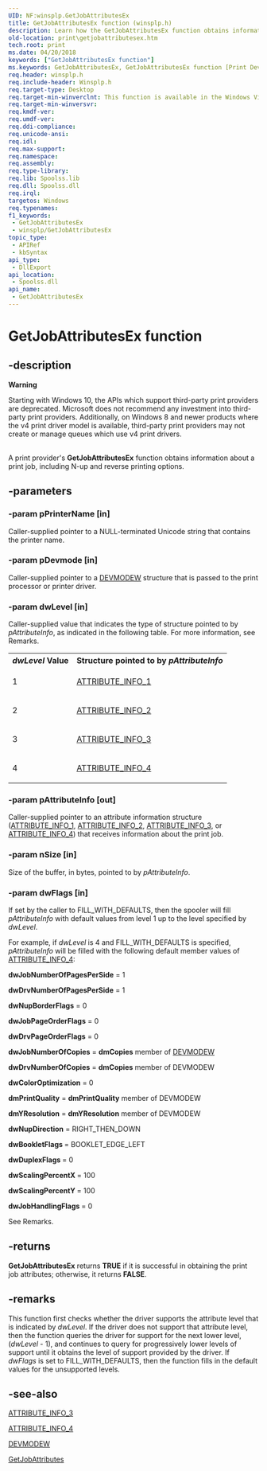 ```yaml
---
UID: NF:winsplp.GetJobAttributesEx
title: GetJobAttributesEx function (winsplp.h)
description: Learn how the GetJobAttributesEx function obtains information about a print job, including N-up and reverse printing options.
old-location: print\getjobattributesex.htm
tech.root: print
ms.date: 04/20/2018
keywords: ["GetJobAttributesEx function"]
ms.keywords: GetJobAttributesEx, GetJobAttributesEx function [Print Devices], print.getjobattributesex, spoolfnc_45659d86-d97e-47c5-bbf7-49c990880b52.xml, winsplp/GetJobAttributesEx
req.header: winsplp.h
req.include-header: Winsplp.h
req.target-type: Desktop
req.target-min-winverclnt: This function is available in the Windows Vista operating system.
req.target-min-winversvr: 
req.kmdf-ver: 
req.umdf-ver: 
req.ddi-compliance: 
req.unicode-ansi: 
req.idl: 
req.max-support: 
req.namespace: 
req.assembly: 
req.type-library: 
req.lib: Spoolss.lib
req.dll: Spoolss.dll
req.irql: 
targetos: Windows
req.typenames: 
f1_keywords:
 - GetJobAttributesEx
 - winsplp/GetJobAttributesEx
topic_type:
 - APIRef
 - kbSyntax
api_type:
 - DllExport
api_location:
 - Spoolss.dll
api_name:
 - GetJobAttributesEx
---
```


# GetJobAttributesEx function


## -description

<div class="alert"><b>Warning</b>  <p class="note">Starting with Windows 10, the APIs which support third-party print providers are deprecated. Microsoft does not recommend any investment into third-party print providers. Additionally, on Windows 8 and newer products where the v4 print driver model is available, third-party print providers may not create or manage queues which use v4 print drivers.

</div><div> </div>A print provider's <b>GetJobAttributesEx</b> function obtains information about a print job, including N-up and reverse printing options.

## -parameters

### -param pPrinterName [in]


Caller-supplied pointer to a NULL-terminated Unicode string that contains the printer name.

### -param pDevmode [in]


Caller-supplied pointer to a <a href="/windows/win32/api/wingdi/ns-wingdi-devmodew">DEVMODEW</a> structure that is passed to the print processor or printer driver.

### -param dwLevel [in]


Caller-supplied value that indicates the type of structure pointed to by <i>pAttributeInfo</i>, as indicated in the following table. For more information, see Remarks.

<table>
<tr>
<th><i>dwLevel</i> Value</th>
<th>Structure pointed to by <i>pAttributeInfo</i></th>
</tr>
<tr>
<td>
1

</td>
<td>

<a href="/windows-hardware/drivers/ddi/winddiui/ns-winddiui-_attribute_info_1">ATTRIBUTE_INFO_1</a>


</td>
</tr>
<tr>
<td>
2

</td>
<td>

<a href="/windows-hardware/drivers/ddi/winddiui/ns-winddiui-_attribute_info_2">ATTRIBUTE_INFO_2</a>


</td>
</tr>
<tr>
<td>
3

</td>
<td>

<a href="/windows-hardware/drivers/ddi/winddiui/ns-winddiui-_attribute_info_3">ATTRIBUTE_INFO_3</a>


</td>
</tr>
<tr>
<td>
4

</td>
<td>

<a href="/windows-hardware/drivers/ddi/winddiui/ns-winddiui-_attribute_info_4">ATTRIBUTE_INFO_4</a>


</td>
</tr>
</table>

### -param pAttributeInfo [out]


Caller-supplied pointer to an attribute information structure (<a href="/windows-hardware/drivers/ddi/winddiui/ns-winddiui-_attribute_info_1">ATTRIBUTE_INFO_1</a>, <a href="/windows-hardware/drivers/ddi/winddiui/ns-winddiui-_attribute_info_2">ATTRIBUTE_INFO_2</a>, <a href="/windows-hardware/drivers/ddi/winddiui/ns-winddiui-_attribute_info_3">ATTRIBUTE_INFO_3</a>, or <a href="/windows-hardware/drivers/ddi/winddiui/ns-winddiui-_attribute_info_4">ATTRIBUTE_INFO_4</a>) that receives information about the print job.

### -param nSize [in]


Size of the buffer, in bytes, pointed to by <i>pAttributeInfo</i>.

### -param dwFlags [in]


If set by the caller to FILL_WITH_DEFAULTS, then the spooler will fill <i>pAttributeInfo</i> with default values from level 1 up to the level specified by <i>dwLevel</i>.

For example, if <i>dwLevel</i> is 4 and FILL_WITH_DEFAULTS is specified, <i>pAttributeInfo</i> will be filled with the following default member values of <a href="/windows-hardware/drivers/ddi/winddiui/ns-winddiui-_attribute_info_4">ATTRIBUTE_INFO_4</a>:

<b>dwJobNumberOfPagesPerSide</b> = 1

<b>dwDrvNumberOfPagesPerSide</b> = 1

<b>dwNupBorderFlags</b> = 0

<b>dwJobPageOrderFlags</b> = 0

<b>dwDrvPageOrderFlags</b> = 0

<b>dwJobNumberOfCopies</b> = <b>dmCopies</b> member of <a href="/windows/win32/api/wingdi/ns-wingdi-devmodew">DEVMODEW</a>


<b>dwDrvNumberOfCopies</b>  = <b>dmCopies</b> member of DEVMODEW

<b>dwColorOptimization</b> = 0

<b>dmPrintQuality</b> = <b>dmPrintQuality</b> member of DEVMODEW

<b>dmYResolution</b> = <b>dmYResolution</b> member of DEVMODEW

<b>dwNupDirection</b> = RIGHT_THEN_DOWN

<b>dwBookletFlags </b>= BOOKLET_EDGE_LEFT

<b>dwDuplexFlags </b>= 0

<b>dwScalingPercentX </b>= 100

<b>dwScalingPercentY </b>= 100

<b>dwJobHandlingFlags </b>= 0

See Remarks.

## -returns

<b>GetJobAttributesEx</b> returns <b>TRUE</b> if it is successful in obtaining the print job attributes; otherwise, it returns <b>FALSE</b>.

## -remarks

This function first checks whether the driver supports the attribute level that is indicated by <i>dwLevel</i>. If the driver does not support that attribute level, then the function queries the driver for support for the next lower level, (<i>dwLevel</i> - 1), and continues to query for progressively lower levels of support until it obtains the level of support provided by the driver. If <i>dwFlags</i> is set to FILL_WITH_DEFAULTS, then the function fills in the default values for the unsupported levels.

## -see-also

<a href="/windows-hardware/drivers/ddi/winddiui/ns-winddiui-_attribute_info_3">ATTRIBUTE_INFO_3</a>



<a href="/windows-hardware/drivers/ddi/winddiui/ns-winddiui-_attribute_info_4">ATTRIBUTE_INFO_4</a>



<a href="/windows/win32/api/wingdi/ns-wingdi-devmodew">DEVMODEW</a>



<a href="/windows-hardware/drivers/ddi/winsplp/nf-winsplp-getjobattributes">GetJobAttributes</a>
